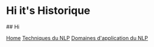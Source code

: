 <h1>Hi it's Historique</h1>
## Hi

[Home](./)        [Techniques du NLP](./Techniques_du_NLP.html)     [Domaines d'application du NLP](./Domaines_Application_NLP.html)

